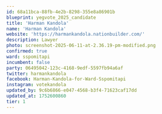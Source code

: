 ```yaml
---
id: 68a11bca-88fb-4e2b-8298-355e8a86901b
blueprint: yegvote_2025_candidate
title: 'Harman Kandola'
name: 'Harman Kandola'
website: 'https://harmankandola.nationbuilder.com/'
description: Lawyer
photo: screenshot-2025-06-11-at-2.36.19-pm-modified.png
confirmed: true
ward: sspomitapi
incumbent: false
party: 06495042-123c-4168-9edf-5597fb94a6af
twitter: harmankandola
facebook: Harman-Kandola-for-Ward-Sspomitapi
instagram: votekandola
updated_by: 9c6b6866-e047-4568-b3f4-71623caf17dd
updated_at: 1752600860
tier: 1
---
```

